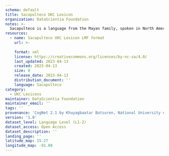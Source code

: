 ```yaml
---
schema: default
title: Sacapulteco UKC Lexicon
organization: DataScientia Foundation
notes: >-
  Sacapulteco is a language from the Mayan family, spoken in North America. The UKC Lexicon of Sacapulteco is represented as a lexico-semantic network. It consists of words, word senses, synsets, as well as sense-level and synset-level relationships.
resources:
  - name: Sacapulteco UKC Lexicon LMF format
    url: >-
      
    format: xml
    license: https://creativecommons.org/licenses/by-nc-sa/4.0/
    last_updated: 2023-04-13
    created: 2023-04-13
    size: 0
    release_date: 2023-04-13
    distribution_document: ''
    language: Sacapulteco
category:
  - UKC Lexicons
maintainer: DataScientia Foundation
maintainer_email: ''
tags: ''
provenance: 'CogNet 2.1 by Khuyagbaatar Batsuren, National University of Mongolia (http://cognet.ukc.disi.unitn.it); Native Languages of the Americas 2021.11. by Laura Redish and Orrin Lewis (http://www.native-languages.org); Princeton WordNet 2.1 by Princeton University (https://wordnet.princeton.edu)'
version: '1.0'
dataset_level: Language Level (L1-2)
dataset_access: Open Access
dataset_description: ''
landing_page: ''
latitude_map: 15.27
longitude_map: -91.08
---
```

